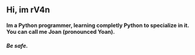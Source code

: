 ## Hi, im rV4n

#### Im a Python programmer, learning completly Python to specialize in it. You can call me Joan (pronounced Yoan).  
###### **Be safe.**
